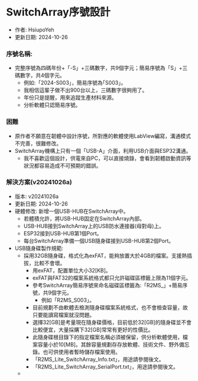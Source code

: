 # SwitchArray序號設計
+ 作者: HsiupoYeh
+ 更新日期: 2024-10-26

### 序號名稱:
+ 完整序號為四碼年份+「-S」+三碼數字，共9個字元；簡易序號為「S」+三碼數字，共4個字元。
  + 例如:「2024-S003」，簡易序號為｢S003」。
  + 我相信這輩子做不出900台以上，三碼數字很夠用了。
  + 年份只是提醒，用來追蹤生產材料來源。
  + 分析軟體只認簡易序號。

### 困難
+ 原作者不願意在韌體中設計序號，所對應的軟體使用LabView編寫，溝通模式不完善，很難修改。
+ SwitchArray機構上只有一個「USB-A」介面，利用USB介面與ESP32溝通。
  + 我不喜歡這個設計，供電來自PC，可以直接燒錄，會看到韌體啟動資訊等狀況都容易造成不可預期的錯誤。

### 解決方案(v20241026a)
+ 版本: v20241026a
+ 更新日期: 2024-10-26
+ 硬體修改: 新增一個USB-HUB在SwitchArray中。
  + 若體積允許，將USB-HUB固定在SwitchArray內部。
  + USB-HUB接到SwitchArray上的USB防水連接器(母對母)上。
  + ESP32接到USB-HUB第1個Port。
  + 每台SwitchArray準備一個USB隨身碟接到USB-HUB第2個Port。
+ USB隨身碟製作規範:
  + 採用32GB隨身碟，格式化為exFAT，能夠放置大於4GB的檔案。支援熱插拔，比較不會壞。
    + 用exFAT，配置單位大小32[KB]。
    + exFAT與FAT32的檔案系統格式都只允許磁碟區標籤上限為11個字元。
    + 參考SwitchArray簡易序號來命名磁碟區標籤為:「R2MS_」+簡易序號，共9個字元。
      + 例如「R2MS_S003」。
    + 目前規劃不由軟體去檢測隨身碟檔案系統格式，也不會檢查容量，故只要能讀寫檔案就沒問題。
    + 選擇32[GB]是考量現在隨身碟價格，目前低於32[GB]的隨身碟並不會比較便宜，大量採購下32[GB]常常有更好的性價比。
    + 此隨身碟根目錄下的指定檔案名稱必須被保留，供分析軟體使用，檔案容量小於10[MB]。其餘容量規劃存存放軟體、技術文件、野外備忘錄。也可供使用者暫時儲存檔案使用。
     + 「R2MS_Lite_SwitchArray_Info.txt」，用途請參閱後文。
     + 「R2MS_Lite_SwitchArray_SerialPort.txt」，用途請參閱後文。
  +  
